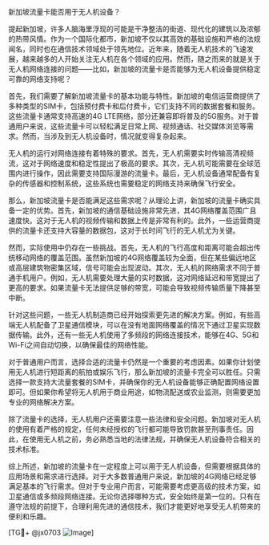 新加坡流量卡能否用于无人机设备？

提起新加坡，许多人脑海里浮现的可能是干净整洁的街道、现代化的建筑以及浓郁的热带风情。作为一个国际化都市，新加坡不仅以其高效的基础设施和严格的法规闻名，同时也在通信技术领域处于领先地位。近年来，随着无人机技术的飞速发展，越来越多的人开始关注无人机在各个领域的应用。然而，随之而来的就是关于无人机网络连接的问题——比如，新加坡的流量卡是否能够为无人机设备提供稳定可靠的网络支持呢？

首先，我们需要了解新加坡流量卡的基本功能与特性。新加坡的电信运营商提供了多种类型的SIM卡，包括预付费卡和后付费卡，它们支持不同的数据套餐和服务。这些流量卡通常支持高速的4G LTE网络，部分还兼容即将普及的5G服务。对于普通用户来说，这些流量卡可以轻松满足日常上网、视频通话、社交媒体浏览等需求。然而，当涉及到无人机设备时，情况就变得复杂起来。

无人机的运行对网络连接有着特殊的要求。首先，无人机需要实时传输高清视频流，这对于网络速度和稳定性提出了极高的要求。其次，无人机可能需要在全球范围内进行操作，因此需要支持国际漫游的流量卡。最后，无人机设备通常配备有复杂的传感器和控制系统，这些系统也需要稳定的网络支持来确保飞行安全。

那么，新加坡流量卡是否能满足这些需求呢？从理论上讲，新加坡的流量卡确实具备一定的优势。首先，新加坡的通信基础设施非常先进，其4G网络覆盖范围广且速度快。这对于无人机的视频传输和数据上传是非常有利的。此外，一些运营商提供的流量卡还支持大容量的数据包，这对于长时间飞行的无人机尤为关键。

然而，实际使用中仍存在一些挑战。首先，无人机的飞行高度和距离可能会超出传统移动网络的覆盖范围。虽然新加坡的4G网络覆盖较为全面，但在某些偏远地区或高层建筑物密集区域，信号可能会出现波动。其次，无人机的网络需求不同于普通手机用户。例如，无人机需要处理大量的实时数据，这对网络延迟和带宽提出了更高的要求。如果流量卡无法提供足够的带宽，可能会导致视频传输质量下降甚至中断。

针对这些问题，一些无人机制造商已经开始探索更先进的解决方案。例如，有些高端无人机配备了卫星通信模块，可以在没有地面网络覆盖的情况下通过卫星实现数据传输。此外，还有一些无人机使用了多频段的网络连接技术，能够在4G、5G和Wi-Fi之间自动切换，以确保最佳的网络性能。

对于普通用户而言，选择合适的流量卡仍然是一个重要的考虑因素。如果你计划使用无人机进行短距离的航拍或娱乐飞行，那么新加坡的流量卡完全可以胜任。只需选择一款支持大流量套餐的SIM卡，并确保你的无人机设备能够正确配置网络设置即可。但如果你希望将无人机用于商业用途，如物流配送或农业监测，则需要更加专业的网络解决方案。

除了流量卡的选择，无人机用户还需要注意一些法律和安全问题。新加坡对无人机的使用有着严格的规定，任何未经授权的飞行都可能导致罚款甚至刑事责任。因此，在使用无人机之前，务必熟悉当地的法律法规，并确保无人机设备符合相关的技术标准。

综上所述，新加坡的流量卡在一定程度上可以用于无人机设备，但需要根据具体的应用场景和需求进行选择。对于大多数普通用户来说，新加坡的4G网络已经足够满足基本的飞行需求。但对于专业用户而言，可能需要考虑更高级的技术方案，如卫星通信或多频段网络连接。无论你选择哪种方式，安全始终是第一位的。只有在遵守法规的前提下，合理利用先进的通信技术，我们才能更好地享受无人机带来的便利和乐趣。

[TG💪+ @jx0703 ![Image](https://github.com/user-attachments/assets/dbca1d08-cadb-493c-b0ec-ad6f7a83f270)]